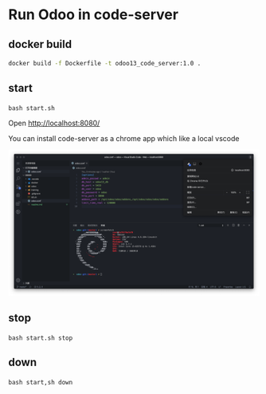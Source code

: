 # Run Odoo in code-server

## docker build

```bash
docker build -f Dockerfile -t odoo13_code_server:1.0 .
```

## start

`bash start.sh`

Open [http://localhost:8080/](http://localhost:8080/)

You can install code-server as a chrome app which like a local vscode

![code-server](/docker/code-server.png)

## stop

`bash start.sh stop`

## down

`bash start,sh down`
